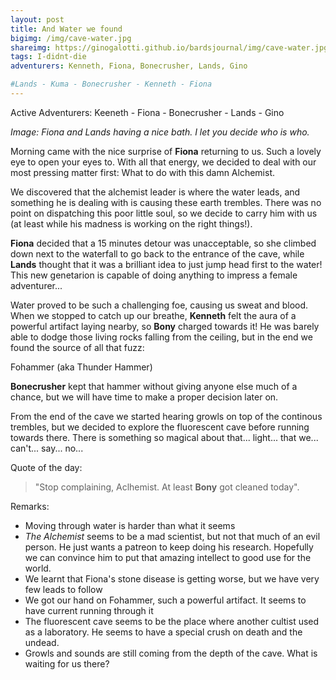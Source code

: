 ```yaml
---
layout: post
title: And Water we found
bigimg: /img/cave-water.jpg
shareimg: https://ginogalotti.github.io/bardsjournal/img/cave-water.jpg
tags: I-didnt-die
adventurers: Kenneth, Fiona, Bonecrusher, Lands, Gino

#Lands - Kuma - Bonecrusher - Kenneth - Fiona
---
```

Active Adventurers: Keeneth - Fiona - Bonecrusher - Lands - Gino

_Image: Fiona and Lands having a nice bath. I let you decide who is who._

Morning came with the nice surprise of **Fiona** returning to us. Such a lovely eye to open your eyes to. With all that energy, we decided to deal with our most pressing matter first: What to do with this damn Alchemist. 

We discovered that the alchemist leader is where the water leads, and something he is dealing with is causing these earth trembles. There was no point on dispatching this poor little soul, so we decide to carry him with us (at least while his madness is working on the right things!).

**Fiona** decided that a 15 minutes detour was unacceptable, so she climbed down next to the waterfall to go back to the entrance of the cave, while **Lands** thought that it was a brilliant idea to just jump head first to the water! This new genetarion is capable of doing anything to impress a female adventurer...

Water proved to be such a challenging foe, causing us sweat and blood. When we stopped to catch up our breathe, **Kenneth** felt the aura of a powerful artifact laying nearby, so **Bony** charged towards it! He was barely able to dodge those living rocks falling from the ceiling, but in the end we found the source of all that fuzz:

Fohammer (aka Thunder Hammer)

**Bonecrusher** kept that hammer without giving anyone else much of a chance, but we will have time to make a proper decision later on.

From the end of the cave we started hearing growls on top of the continous trembles, but we decided to explore the fluorescent cave before running towards there. There is something so magical about that... light... that we... can't... say... no...

Quote of the day: 
> "Stop complaining, Aclhemist. At least **Bony** got cleaned today". 


Remarks:

* Moving through water is harder than what it seems
* *The Alchemist* seems to be a mad scientist, but not that much of an evil person. He just wants a patreon to keep doing his research. Hopefully we can convince him to put that amazing intellect to good use for the world.
* We learnt that Fiona's stone disease is getting worse, but we have very few leads to follow
* We got our hand on Fohammer, such a powerful artifact. It seems to have current running through it
* The fluorescent cave seems to be the place where another cultist used as a laboratory. He seems to have a special crush on death and the undead.
* Growls and sounds are still coming from the depth of the cave. What is waiting for us there?
